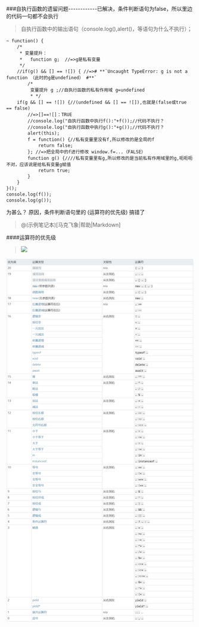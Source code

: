 ###自执行函数的遗留问题------------已解决，条件判断语句为false，所以里边的代码一句都不会执行

> 自执行函数中的输出语句（console.log(),alert()，等语句为什么不执行）；
> 
	~ function() {
		/*
		 * 变量提升：
		 *   function g;  //=>g是私有变量
		 */
		//if(g() && [] == ![]) { //=># **`Uncaught TypeError: g is not a function （此时的g是undefined） #**`
			/*
			 变量提升 g ;//自执行函数的私有作用域 g=undefined
			 * */
		if(g && [] == ![]) {//(undefined && [] == ![]),也就是(false或true == false)  
			//=>[]==![]：TRUE
			//console.log("自执行函数中执行f():"+f());//代码不执行？
			//console.log("自执行函数中执行g():"+g());//代码不执行？
			alert(this);
			f = function() {//私有变量里没有f,所以修改的是全局的f
				return false;
			}; //=>把全局中的f进行修改 window.f=...（FALSE）
			function g() {////私有变量里有g,所以修改的是当前私有作用域里的g,呃呃呃不对，应该说是给私有变量g赋值
				return true;
			}
		}
	}();
	console.log(f());
	console.log(g());


为甚么？
原因，条件判断语句里的 (运算符的优先级) 搞错了

> @(示例笔记本)[马克飞象|帮助|Markdown]
 
####运算符的优先级
> ![](https://i.imgur.com/5ThvPy7.png)

![](js中的运算符优先级表.png)
